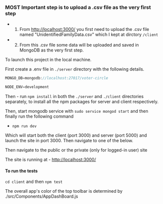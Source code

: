 ### MOST Important step is to upload a .csv file as the very first step

- 1. From [http://localhost:3000/](http://localhost:3000/) you first need to upload the .csv file named "UnidentifiedFamilyData.csv" which I kept at dirctory `/client`
- 2. From this .csv file some data will be uploaded and saved in MongoDB as the very first step.

To launch this project in the local machine.

First create a .env file in `./server` directory with the following details.

```js
MONGO_DB=mongodb://localhost:27017/voter-circle

NODE_ENV=development

```

Then - run `npm install` in both the `./server` and `./client` directories separately, to install all the npm packages for server and client respectively.

Then, start mongodb service with `sudo service mongod start` and then finally run the following command

- `npm run dev`

Which will start both the client (port 3000) and server (port 5000) and launch the site in port 3000. Then navigate to one of the below.

Then navigate to the public or the private (only for logged-in user) site

The site is running at - [http://localhost:3000/](http://localhost:3000/)

#### To run the tests

`cd client` and then `npm test`


The overall app's color of the top toolbar is determined by
./src/Components/AppDashBoard.js



